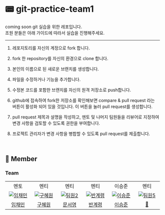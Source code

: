 # 📟 git-practice-team1

coming soon git 실습을 위한 레포입니다.<br>
조원 분들은 아래 가이드에 따라서 실습을 진행해주세요.

---

1. 레포지토리를 자신의 계정으로 fork 합니다.
2. fork 한 repository를 자신의 환경으로 clone 합니다.
3. 본인의 이름으로 된 새로운 브랜치를 생성합니다.

4. 파일을 수정하거나 기능을 추가합니다.
5. 수정본 코드를 포함한 브랜치를 자신의 원격 저장소로 push합니다.
6. github에 접속하여 fork한 저장소를 확인해보면 compare & pull request 라는 버튼이 활성화 되어 있을 것입니다. 이 버튼을 눌러 pull request를 생성합니다.
7. pull request 제목과 설명을 작성하고, 멘토 및 나머지 팀원들을 리뷰어로 지정하여 변경 사항을 검토할 수 있도록 권한을 부여합니다.
8. 프로젝트 관리자가 변경 사항을 병합할 수 있도록 pull request를 제출합니다.

<br>

## 🦕 Member

### Team

<table>
<tr>
<td align="center"> 멘토 </td>
<td align="center"> 멘티</td>
<td align="center"> 멘티</td>
<td align="center"> 멘티</td>
<td align="center"> 이승준</td>
<td align="center"> 멘티</td>

</tr>
  <tr>
    <td align="center" width="120px">
     <a href="https://github.com/Antraxmin" target="_blank">
        <img src="https://github.com/Antraxmin.png" alt="임채민" />
      </a>
    </td>
     <td align="center" width="120px">
      <a href="https://github.com/haewon1" target="_blank">
        <img src="https://github.com/haewon1.png" alt="구혜원" />
      </a>
    </td>
    <td align="center" width="120px">
      <a href="https://github.com" target="_blank">
        <img src="https://github.com/potato0730/-/assets/115160998/17f716dc-bf41-4ab8-99e3-4d407ed5691c" alt="팀원2" />
      </a>
    </td>
    <td align="center" width="120px">
      <a href="https://github.com/gyeryeongban" target="_blank">
        <img src="https://github.com/gyeryeongban.png" alt="반계령" />
      </a>
    </td>
     <td align="center" width="120px">
      <a href="https://github.com/conconcc" target="_blank">
       <img src="https://cdn.icon-icons.com/icons2/1379/PNG/512/folderblackgithub_93133.png" alt="이승준" />
      </a>
    </td>
       <td align="center" width="120px">
        <a href="https://github.com" target="_blank">
        <img src="https://cdn.icon-icons.com/icons2/1379/PNG/512/folderblackgithub_93133.png" alt="팀원5" />
      </a>
    </td>

  </tr>
  <tr>
    <td align="center">
      <a href="https://github.com/Antraxmin" target="_blank">
       임채민
      </a>
    </td>
     <td align="center">
      <a href="https://github.com/haewon1" target="_blank">
     구혜원
      </a>
    </td> 
     <td align="center">
      <a href="https://github.com" target="_blank">
      문서영
      </a>
       <td align="center">
      <a href="https://github.com/gyeryeongban" target="_blank">
       반계령
      </a>
    </td>
     <td align="center">
      <a href="https://github.com" target="_blank">
       이승준
      </a>
    </td>
    <td align="center">
      <a href="https://github.com" target="_blank">
       🦕
      </a>
    </td>
  </tr>
</table>
